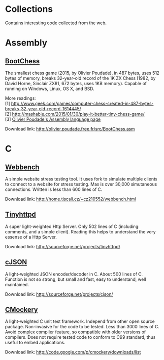 # Collections
Contains interesting code collected from the web.

Assembly
=========

<a href="https://github.com/chenx/Collections/tree/master/Assembly/bootchess">BootChess</a>
-------------
The smallest chess game (2015, by Olivier Poudade), in 487 bytes, uses 512 bytes of memory, breaks 32-year-old record of the 1K ZX Chess (1982, by David Horne, Sinclair ZX81, 672 bytes, uses 1KB memory). Capable of running on Windows, Linux, OS X, and BSD. 

More readings:  
[1] http://www.geek.com/games/computer-chess-created-in-487-bytes-breaks-32-year-old-record-1614445/  
[2] http://mashable.com/2015/01/30/play-it-better-tiny-chess-game/  
[3] <a href="http://olivier.poudade.free.fr/">Olivier Poudade's Assembly language page</a>  

Download link: http://olivier.poudade.free.fr/src/BootChess.asm

C
=========

<a href="https://github.com/chenx/Collections/tree/master/C/webbench-1.5">Webbench</a>
-----------
A simple website stress testing tool. It uses fork to simulate multiple clients to connect to a website for stress testing. Max is over 30,000 simutaneous connections. Written is less than 600 lines of C. 

Download link: http://home.tiscali.cz/~cz210552/webbench.html

<a href="https://github.com/chenx/Collections/tree/master/C/tinyhttpd-0.1.0">Tinyhttpd</a>
-----------------
A super light-weighted Http Server. Only 502 lines of C (including comments, and a simple client). Reading this helps to understand the very essense of a Http Server. 

Download link: http://sourceforge.net/projects/tinyhttpd/

<a href="https://github.com/chenx/Collections/tree/master/C/cJSON">cJSON</a>
-------------------
A light-weighted JSON encoder/decoder in C. About 500 lines of C. Function is not so strong, but small and fast, easy to understand, well maintained. 

Download link: http://sourceforge.net/projects/cjson/

<a href="https://github.com/chenx/Collections/tree/master/C/cmockery-0.1.2">CMockery</a>
-------------------------
A light-weighted C unit test framework. Independ from other open source package. Non-invasive for the code to be tested. Less than 3000 lines of C. Avoid complex compiler feature, so compatible with older versions of compilers. Does not require tested code to conform to C99 standard, thus useful to embed applications.

Download link: http://code.google.com/p/cmockery/downloads/list

